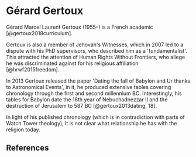 # Gérard Gertoux

Gérard Marcel Laurent Gertoux (1955–) is a French academic [@gertoux2018curriculum].

Gertoux is also a member of Jehovah's Witnesses, which in 2007 led to a dispute with his PhD supervisors, who described
him as a 'fundamentalist'. This attracted the attention of Human Rights Without Frontiers, who allege he was
discriminated against for his religious affiliation [@hrwf2015freedom].

In 2013 Gertoux released the paper 'Dating the fall of Babylon and Ur thanks to Astronomical Events', in it, he produced
extensive tables covering chronology through the first and second millennium BC. Interestingly, his tables for Babylon
date the 18th year of Nebuchadnezzar II and the destruction of Jerusalem to 587 BC [@gertoux2013dating, 18].

In light of his published chronology (which is in contradiction with parts of Watch Tower theology), it is not clear
what relationship he has with the religion today.

## References
